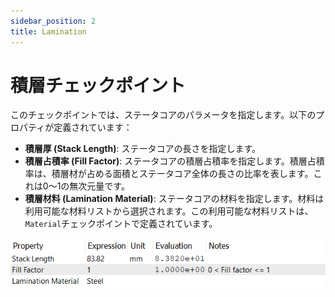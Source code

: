 ```yaml
---
sidebar_position: 2
title: Lamination
---
```

# 積層チェックポイント
このチェックポイントでは、ステータコアのパラメータを指定します。以下のプロパティが定義されています：
- **積層厚 (Stack Length)**: ステータコアの長さを指定します。
- **積層占積率 (Fill Factor)**: ステータコアの積層占積率を指定します。積層占積率は、積層材が占める面積とステータコア全体の長さの比率を表します。これは0～1の無次元量です。
- **積層材料 (Lamination Material)**: ステータコアの材料を指定します。材料は利用可能な材料リストから選択されます。この利用可能な材料リストは、`Material`チェックポイントで定義されています。

![ラミネーション特性](./img/laminations.png)